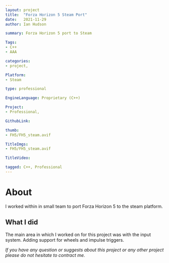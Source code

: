 ```yaml
---
layout: project
title:  "Forza Horizon 5 Steam Port"
date:   2021-11-29 
author: Ian Hudson

summary: Forza Horizon 5 port to Steam

Tags:
- C++
- AAA

categories:
- project, 

Platform:
- Steam

type: professional

EngineLanguage: Proprietary (C++)

Project:
- Professional,

GithubLink:

thumb: 
- FH5/FH5_steam.avif

TitleImgs: 
- FH5/FH5_steam.avif

TitleVideo:

tagged: C++, Professional
---
```


# About 
I worked within in small team to port Forza Horizon 5 to the steam platform.

## What I did
The main area in which I worked on for this project was with the input system. Adding support for wheels and impulse triggers. 

<i>If you have any question or suggests about this project or any other project please do not hesitate to contract me.<i/>
